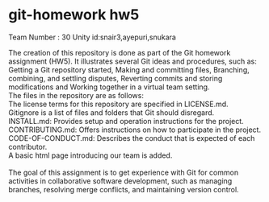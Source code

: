 # git-homework hw5
Team Number : 30
Unity id:snair3,ayepuri,snukara

The creation of this repository is done as part of the Git homework assignment (HW5). It illustrates several Git ideas and procedures, such as:
Getting a Git repository started,
Making and committing files,
Branching, combining, and settling disputes,
Reverting commits and storing modifications and
Working together in a virtual team setting.
<br>
The files in the repository are as follows:<br>
The license terms for this repository are specified in LICENSE.md.<br>
Gitignore is a list of files and folders that Git should disregard.<br>
INSTALL.md: Provides setup and operation instructions for the project.<br>
CONTRIBUTING.md: Offers instructions on how to participate in the project.<br>
CODE-OF-CONDUCT.md: Describes the conduct that is expected of each contributor.<br>
A basic html page introducing our team is added.<br>
<br>
The goal of this assignment is to get experience with Git for common activities in collaborative software development, such as managing branches, resolving merge conflicts, and maintaining version control.
